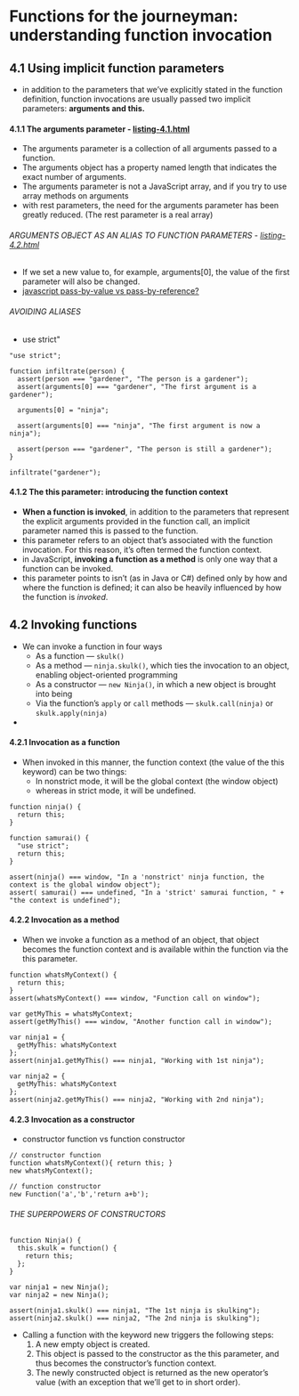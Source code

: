 # Functions for the journeyman: understanding function invocation
## 4.1 Using implicit function parameters
* in addition to the parameters that we’ve explicitly stated in the function definition, function invocations are usually passed two implicit parameters: **arguments and this.**
#### 4.1.1 The arguments parameter - [listing-4.1.html](https://github.com/gunjasal/book-ninja-js/blob/master/chapter-4-listing-4.1.html)
* The arguments parameter is a collection of all arguments passed to a function.
* The arguments object has a property named length that indicates the exact number of arguments.
* The arguments parameter is not a JavaScript array, and if you try to use array methods on arguments
* with rest parameters, the need for the arguments parameter has been greatly reduced. (The rest parameter is a real array)

###### ARGUMENTS OBJECT AS AN ALIAS TO FUNCTION PARAMETERS - [listing-4.2.html](https://github.com/gunjasal/book-ninja-js/blob/master/chapter-4-listing-4.2.html)
* If we set a new value to, for example, arguments[0], the value of the first parameter will also be changed. 
* [javascript pass-by-value vs pass-by-reference?](https://stackoverflow.com/questions/6605640/javascript-by-reference-vs-by-value)

###### AVOIDING ALIASES
* use strict"
```
"use strict";

function infiltrate(person) {
  assert(person === "gardener", "The person is a gardener");
  assert(arguments[0] === "gardener", "The first argument is a gardener");

  arguments[0] = "ninja";

  assert(arguments[0] === "ninja", "The first argument is now a ninja");

  assert(person === "gardener", "The person is still a gardener");
}

infiltrate("gardener");
```

#### 4.1.2 The this parameter: introducing the function context
* **When a function is invoked**, in addition to the parameters that represent the explicit arguments provided in the function call, an implicit parameter named this is passed to the function.
* this parameter refers to an object that’s associated with the function invocation. For this reason, it’s often termed the function context.
* in JavaScript, **invoking a function as a method** is only one way that a function can be invoked.
* this parameter points to isn’t (as in Java or C#) defined only by how and where the function is defined; it can also be heavily influenced by how the function is _invoked_.

## 4.2 Invoking functions
* We can invoke a function in four ways
  * As a function — `skulk()`
  * As a method — `ninja.skulk()`, which ties the invocation to an object, enabling object-oriented programming
  * As a constructor — `new Ninja()`, in which a new object is brought into being
  * Via the function’s `apply` or `call` methods — `skulk.call(ninja)` or `skulk.apply(ninja)`
* 
  
#### 4.2.1 Invocation as a function
* When invoked in this manner, the function context (the value of the this keyword) can be two things: 
  * In nonstrict mode, it will be the global context (the window object)
  * whereas in strict mode, it will be undefined.
```
function ninja() {
  return this;
}

function samurai() {
  "use strict";
  return this;
}

assert(ninja() === window, "In a 'nonstrict' ninja function, the context is the global window object");
assert( samurai() === undefined, "In a 'strict' samurai function, " + "the context is undefined");
```
#### 4.2.2 Invocation as a method
* When we invoke a function as a method of an object, that object becomes the function context and is available within the function via the this parameter.
```
function whatsMyContext() {
  return this;
}
assert(whatsMyContext() === window, "Function call on window");

var getMyThis = whatsMyContext;
assert(getMyThis() === window, "Another function call in window");

var ninja1 = {
  getMyThis: whatsMyContext
};
assert(ninja1.getMyThis() === ninja1, "Working with 1st ninja");

var ninja2 = {
  getMyThis: whatsMyContext
};
assert(ninja2.getMyThis() === ninja2, "Working with 2nd ninja");
```

#### 4.2.3 Invocation as a constructor
* constructor function vs function constructor
```
// constructor function
function whatsMyContext(){ return this; }
new whatsMyContext();

// function constructor
new Function('a','b','return a+b');
```

###### THE SUPERPOWERS OF CONSTRUCTORS
```
function Ninja() { 
  this.skulk = function() {
    return this;
  };
}

var ninja1 = new Ninja();
var ninja2 = new Ninja();

assert(ninja1.skulk() === ninja1, "The 1st ninja is skulking"); 
assert(ninja2.skulk() === ninja2, "The 2nd ninja is skulking");
```
* Calling a function with the keyword new triggers the following steps:
  1. A new empty object is created.
  2. This object is passed to the constructor as the this parameter, and thus becomes the constructor’s function context.
  3. The newly constructed object is returned as the new operator’s value (with an exception that we’ll get to in short order).

## 
####
######

## 
####
######

